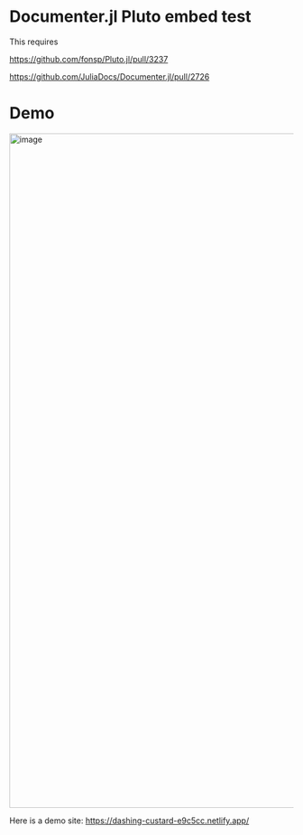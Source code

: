 # Documenter.jl Pluto embed test

This requires

https://github.com/fonsp/Pluto.jl/pull/3237

https://github.com/JuliaDocs/Documenter.jl/pull/2726


# Demo

<img width="1194" alt="image" src="https://github.com/user-attachments/assets/1aca49ea-54dc-4d17-96de-6be9a94b0958" />


Here is a demo site: https://dashing-custard-e9c5cc.netlify.app/
